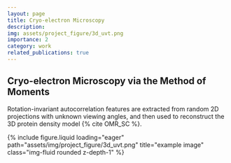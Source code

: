 ```yaml
---
layout: page
title: Cryo-electron Microscopy
description: 
img: assets/project_figure/3d_uvt.png
importance: 2
category: work
related_publications: true
---
```


## Cryo-electron Microscopy via the Method of Moments

Rotation-invariant autocorrelation features are extracted from random 2D projections with unknown viewing angles, and then used to reconstruct the 3D protein density model {% cite OMR_SC %}.

<div class="row">
    <div class="col-sm-6 mt-3 mt-md-0">
        {% include figure.liquid loading="eager" path="assets/img/project_figure/3d_uvt.png" title="example image" class="img-fluid rounded z-depth-1" %}
    </div>
</div>
<div class="caption">
    
</div>
